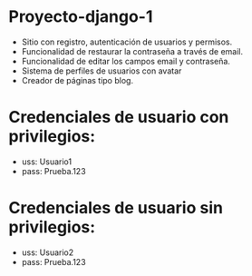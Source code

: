 # Proyecto-django-1
* Sitio con registro, autenticación de usuarios y permisos.
* Funcionalidad de restaurar la contraseña a través de email.
* Funcionalidad de editar los campos email y contraseña.
* Sistema de perfiles de usuarios con avatar
* Creador de páginas tipo blog.


# Credenciales de usuario con privilegios:
* uss: Usuario1
* pass: Prueba.123

# Credenciales de usuario sin privilegios:

* uss: Usuario2
* pass: Prueba.123
